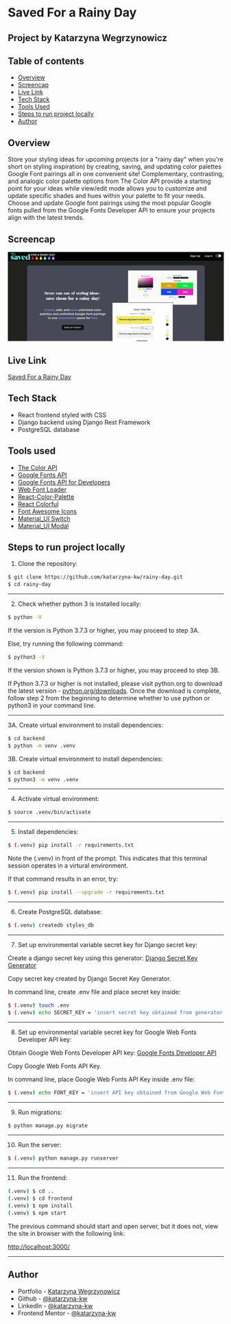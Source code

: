 # Saved For a Rainy Day

## Project by Katarzyna Wegrzynowicz

## Table of contents

- [Overview](#overview)
- [Screencap](#screencap)
- [Live Link](#live-link)
- [Tech Stack](#tech-stack)
- [Tools Used](#tools-used)
- [Steps to run project locally](#steps-to-run-project-locally)
- [Author](#author)

## Overview

Store your styling ideas for upcoming projects (or a "rainy day" when you're short on styling inspiration) by creating, saving, and updating color palettes Google Font pairings all in one convenient site! Complementary, contrasting, and analogic color palette options from The Color API provide a starting point for your ideas while view/edit mode allows you to customize and update specific shades and hues within your palette to fit your needs. Choose and update Google font pairings using the most popular Google fonts pulled from the Google Fonts Developer API to ensure your projects align with the latest trends.


## Screencap

![Saved For a Rainy Day](https://raw.githubusercontent.com/katarzyna-kw/portfolio-website/main/public/img/portfolio/saved-for-a-rainy-day.png)


## Live Link
[Saved For a Rainy Day](https://saved-for-a-rainy-day.web.app/)


## Tech Stack

* React frontend styled with CSS
* Django backend using Django Rest Framework
* PostgreSQL database

## Tools used

* [The Color API](https://www.thecolorapi.com/)
* [Google Fonts API](https://fonts.google.com/)
* [Google Fonts API for Developers](https://developers.google.com/fonts/docs/developer_api)
* [Web Font Loader](https://www.npmjs.com/package/webfontloader)
* [React-Color-Palette](https://www.npmjs.com/package/react-color-palette)
* [React Colorful](https://omgovich.github.io/react-colorful/)
* [Font Awesome Icons](https://fontawesome.com/v5/docs/web/use-with/react)
* [Material_UI Switch](https://mui.com/material-ui/react-switch/)
* [Material_UI Modal](https://mui.com/material-ui/react-modal/)

## Steps to run project locally

1. Clone the repository:

```sh
$ git clone https://github.com/katarzyna-kw/rainy-day.git
$ cd rainy-day
```
___

2. Check whether python 3 is installed locally:

```sh
$ python -V
```

If the version is Python 3.7.3 or higher, you may proceed to step 3A. 

Else, try running the following command: 


```sh
$ python3 -V
```

If the version shown is Python 3.7.3 or higher, you may proceed to step 3B. 

If Python 3.7.3 or higher is not installed, please visit python.org to download the latest version - [python.org/downloads](https://www.python.org/downloads/). Once the download is complete, follow step 2 from the beginning to determine whether to use python or python3 in your command line.

___

3A. Create virtual environment to install dependencies:

```sh
$ cd backend
$ python -m venv .venv
```

3B. Create virtual environment to install dependencies:

```sh
$ cd backend
$ python3 -m venv .venv
```
___

4. Activate virtual environment:

```sh
$ source .venv/bin/activate
```

___


5. Install dependencies:

```sh
$ (.venv) pip install -r requirements.txt
```

Note the (.venv) in front of the prompt. This indicates that this terminal session operates in a virtural environment.

If that command results in an error, try:

```sh
$ (.venv) pip install --upgrade -r requirements.txt
```

___

6. Create PostgreSQL database:

```sh
$ (.venv) createdb styles_db
```

___

7. Set up environmental variable secret key for Django secret key:

Create a django secret key using this generator: [Django Secret Key Generator](https://miniwebtool.com/django-secret-key-generator/)

Copy secret key created by Django Secret Key Generator.

In command line, create .env file and place secret key inside:

```sh
$ (.venv) touch .env
$ (.venv) echo SECRET_KEY = 'insert secret key obtained from generator' > .env
```

___

8. Set up environmental variable secret key for Google Web Fonts Developer API key:

Obtain Google Web Fonts Developer API key: [Google Fonts Developer API](https://developers.google.com/fonts/docs/developer_api#APIKey)

Copy Google Web Fonts API Key.

In command line, place Google Web Fonts API Key inside .env file:

```sh
$ (.venv) echo FONT_KEY = 'insert API key obtained from Google Web Fonts' > .env
```

___

9. Run migrations:

```sh
$ python manage.py migrate
```

---

10. Run the server:

```sh
$ (.venv) python manage.py runserver
```
___

11. Run the frontend:

```sh
(.venv) $ cd ..
(.venv) $ cd frontend
(.venv) $ npm install 
(.venv) $ npm start
```

The previous command should start and open server, but it does not, view the site in browser with the following link: 

[http://localhost:3000/](http://localhost:3000/)


___
## Author

- Portfolio - [Katarzyna Wegrzynowicz](https://katarzyna-kw.github.io/portfolio-website/)
- Github - [@katarzyna-kw](https://github.com/katarzyna-kw)
- LinkedIn - [@katarzyna-kw](https://www.linkedin.com/in/katarzyna-kw/)
- Frontend Mentor - [@katarzyna-kw](https://www.frontendmentor.io/profile/katarzyna-kw)
